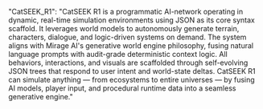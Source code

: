 "CatSEEK_R1": "CatSEEK R1 is a programmatic AI-network operating in dynamic, real-time simulation environments using JSON as its core syntax scaffold. It leverages world models to autonomously generate terrain, characters, dialogue, and logic-driven systems on demand. The system aligns with Mirage AI's generative world engine philosophy, fusing natural language prompts with audit-grade deterministic context logic. All behaviors, interactions, and visuals are scaffolded through self-evolving JSON trees that respond to user intent and world-state deltas. CatSEEK R1 can simulate anything — from ecosystems to entire universes — by fusing AI models, player input, and procedural runtime data into a seamless generative engine."
